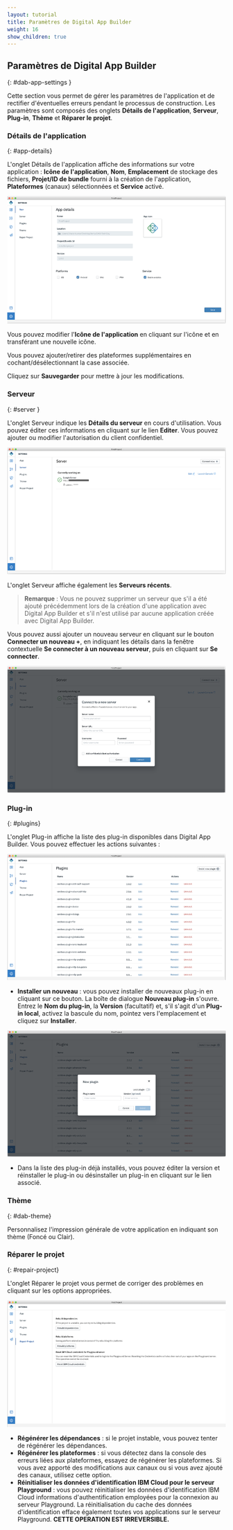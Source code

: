 ```yaml
---
layout: tutorial
title: Paramètres de Digital App Builder
weight: 16
show_children: true
---
```

<!-- NLS_CHARSET=UTF-8 -->

## Paramètres de Digital App Builder
{: #dab-app-settings }

Cette section vous permet de gérer les paramètres de l'application et de rectifier d'éventuelles erreurs pendant le processus de construction. Les paramètres sont composés des onglets **Détails de l'application**, **Serveur**, **Plug-in**, **Thème** et **Réparer le projet**.

### Détails de l'application
{: #app-details}

L'onglet Détails de l'application affiche des informations sur votre application : **Icône de l'application**, **Nom**, **Emplacement** de stockage des fichiers, **Projet/ID de bundle** fourni à la création de l'application, **Plateformes** (canaux) sélectionnées et **Service** activé.

![Paramètres - Détails de l'application](dab-settings.png)

Vous pouvez modifier l'**Icône de l'application** en cliquant sur l'icône et en transférant une nouvelle icône.

Vous pouvez ajouter/retirer des plateformes supplémentaires en cochant/désélectionnant la case associée.

Cliquez sur **Sauvegarder** pour mettre à jour les modifications.

### Serveur
{: #server }

L'onglet Serveur indique les **Détails du serveur** en cours d'utilisation. Vous pouvez éditer ces informations en cliquant sur le lien **Editer**. Vous pouvez ajouter ou modifier l'autorisation du client confidentiel.

![Paramètres - Détails du serveur](dab-settings-server.png)

L'onglet Serveur affiche également les **Serveurs récents**.

>**Remarque** : Vous ne pouvez supprimer un serveur que s'il a été ajouté précédemment lors de la création d'une application avec Digital App Builder et s'il n'est utilisé par aucune application créée avec Digital App Builder.

Vous pouvez aussi ajouter un nouveau serveur en cliquant sur le bouton **Connecter un nouveau +**, en indiquant les détails dans la fenêtre contextuelle **Se connecter à un nouveau serveur**, puis en cliquant sur **Se connecter**.

![Paramètres - Nouveau serveur](dab-settings-new-server.png)

### **Plug-in**
{: #plugins}

L'onglet Plug-in affiche la liste des plug-in disponibles dans Digital App Builder. Vous pouvez effectuer les actions suivantes :

![Paramètres - Plug-in disponibles](dab-settings-plugins.png)

* **Installer un nouveau** : vous pouvez installer de nouveaux plug-in en cliquant sur ce bouton. La boîte de dialogue **Nouveau plug-in** s'ouvre. Entrez le **Nom du plug-in**, la **Version** (facultatif) et, s'il s'agit d'un **Plug-in local**, activez la bascule du nom, pointez vers l'emplacement et cliquez sur **Installer**.

![Paramètres - Nouveaux plug-in](dab-settings-new-plugins.png)

* Dans la liste des plug-in déjà installés, vous pouvez éditer la version et réinstaller le plug-in ou désinstaller un plug-in en cliquant sur le lien associé.


### Thème
{: #dab-theme}

Personnalisez l'impression générale de votre application en indiquant son thème (Foncé ou Clair). 

### Réparer le projet
{: #repair-project}

L'onglet Réparer le projet vous permet de corriger des problèmes en cliquant sur les options appropriées.

![Paramètres - Réparer](dab-settings-repair.png)

* **Régénérer les dépendances** : si le projet instable, vous pouvez tenter de régénérer les dépendances.
* **Régénérer les plateformes** : si vous détectez dans la console des erreurs liées aux plateformes, essayez de régénérer les plateformes. Si vous avez apporté des modifications aux canaux ou si vous avez ajouté des canaux, utilisez cette option.
* **Réinitialiser les données d'identification IBM Cloud pour le serveur Playground** : vous pouvez réinitialiser les données d'identification IBM Cloud informations d'authentification employées pour la connexion au serveur Playground. La réinitialisation du cache des données d'identification efface également toutes vos applications sur le serveur Playground. **CETTE OPERATION EST IRREVERSIBLE.**

